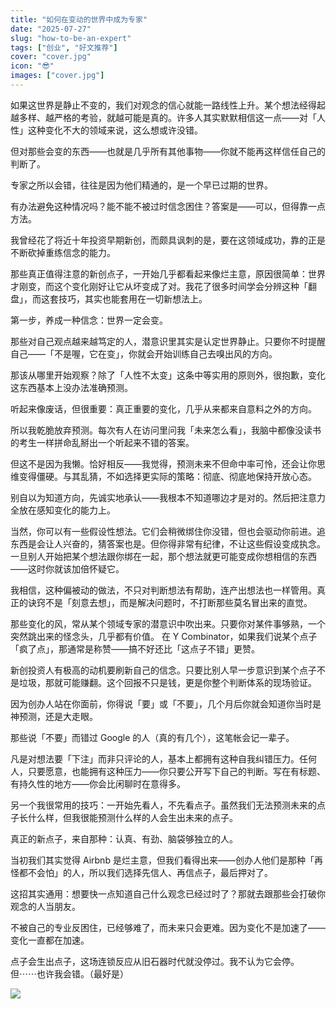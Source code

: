```yaml
---
title: "如何在变动的世界中成为专家"
date: "2025-07-27"
slug: "how-to-be-an-expert"
tags: ["创业", "好文推荐"]
cover: "cover.jpg"
icon: "😎"
images: ["cover.jpg"]
---
```

如果这世界是静止不变的，我们对观念的信心就能一路线性上升。某个想法经得起越多样、越严格的考验，就越可能是真的。许多人其实默默相信这一点——对「人性」这种变化不大的领域来说，这么想或许没错。



但对那些会变的东西——也就是几乎所有其他事物——你就不能再这样信任自己的判断了。



专家之所以会错，往往是因为他们精通的，是一个早已过期的世界。



有办法避免这种情况吗？能不能不被过时信念困住？答案是——可以，但得靠一点方法。



我曾经花了将近十年投资早期新创，而颇具讽刺的是，要在这领域成功，靠的正是不断砍掉重练信念的能力。



那些真正值得注意的新创点子，一开始几乎都看起来像烂主意，原因很简单：世界才刚变，而这个变化刚好让它从坏变成了对。我花了很多时间学会分辨这种「翻盘」，而这套技巧，其实也能套用在一切新想法上。



第一步，养成一种信念：世界一定会变。



那些对自己观点越来越笃定的人，潜意识里其实是认定世界静止。只要你不时提醒自己——「不是喔，它在变」，你就会开始训练自己去嗅出风的方向。



那该从哪里开始观察？除了「人性不太变」这条中等实用的原则外，很抱歉，变化这东西基本上没办法准确预测。



听起来像废话，但很重要：真正重要的变化，几乎从来都来自意料之外的方向。



所以我乾脆放弃预测。每次有人在访问里问我「未来怎么看」，我脑中都像没读书的考生一样拼命乱掰出一个听起来不错的答案。



但这不是因为我懒。恰好相反——我觉得，预测未来不但命中率可怜，还会让你思维变得僵硬。与其乱猜，不如选择更实际的策略：彻底、彻底地保持开放心态。



别自以为知道方向，先诚实地承认——我根本不知道哪边才是对的。然后把注意力全放在感知变化的能力上。



当然，你可以有一些假设性想法。它们会稍微绑住你没错，但也会驱动你前进。追东西是会让人兴奋的，猜答案也是。但你得非常有纪律，不让这些假设变成执念。
一旦别人开始把某个想法跟你绑在一起，那个想法就更可能变成你想相信的东西——这时你就该加倍怀疑它。



我相信，这种偏被动的做法，不只对判断想法有帮助，连产出想法也一样管用。真正的诀窍不是「刻意去想」，而是解决问题时，不打断那些莫名冒出来的直觉。



那些变化的风，常从某个领域专家的潜意识中吹出来。只要你对某件事够熟，一个突然跳出来的怪念头，几乎都有价值。
在 Y Combinator，如果我们说某个点子「疯了点」，那通常是称赞——搞不好还比「这点子不错」更赞。



新创投资人有极高的动机要刷新自己的信念。只要比别人早一步意识到某个点子不是垃圾，那就可能赚翻。这个回报不只是钱，更是你整个判断体系的现场验证。



因为创办人站在你面前，你得说「要」或「不要」，几个月后你就会知道你当时是神预测，还是大走眼。



那些说「不要」而错过 Google 的人（真的有几个），这笔帐会记一辈子。



凡是对想法要「下注」而非只评论的人，基本上都拥有这种自我纠错压力。任何人，只要愿意，也能拥有这种压力——你只要公开写下自己的判断。写在有标题、有持久性的地方——你会比闲聊时在意得多。



另一个我很常用的技巧：一开始先看人，不先看点子。虽然我们无法预测未来的点子长什么样，但我很能预测什么样的人会生出未来的点子。



真正的新点子，来自那种：认真、有劲、脑袋够独立的人。



当初我们其实觉得 Airbnb 是烂主意，但我们看得出来——创办人他们是那种「再怪都不会怕」的人，所以我们选择先信人、再信点子，最后押对了。



这招其实通用：想要快一点知道自己什么观念已经过时了？那就去跟那些会打破你观念的人当朋友。



不被自己的专业反困住，已经够难了，而未来只会更难。因为变化不是加速了——变化一直都在加速。



点子会生出点子，这场连锁反应从旧石器时代就没停过。我不认为它会停。
但⋯⋯也许我会错。（最好是）




![](https://prod-files-secure.s3.us-west-2.amazonaws.com/112d0858-5090-4d34-a606-b75eb8d65fd2/46476355-9cf3-4e99-9b7a-3531bc426380/1000202064.png?X-Amz-Algorithm=AWS4-HMAC-SHA256&X-Amz-Content-Sha256=UNSIGNED-PAYLOAD&X-Amz-Credential=ASIAZI2LB466V4ATCQ2J%2F20251011%2Fus-west-2%2Fs3%2Faws4_request&X-Amz-Date=20251011T033755Z&X-Amz-Expires=3600&X-Amz-Security-Token=IQoJb3JpZ2luX2VjEGMaCXVzLXdlc3QtMiJHMEUCIQCib9eI2d39aXkRsZYAsojNIxzHk%2FC2naoGvEIlg19WgQIgLQsezNNeZMJZQJaMZD3x8APiNxAbGQk6C9LGiCOYZrEqiAQI%2FP%2F%2F%2F%2F%2F%2F%2F%2F%2F%2FARAAGgw2Mzc0MjMxODM4MDUiDPWrOCmgP1C%2Ba1PhySrcA%2BZF0oAHqupHfhzPZp52oEPVz0qAs7LLabviIDXVDsjRR4uTBms4l1uS8DD5vHPi8Xm%2BqfScc1nwVqzH1QcCb3pP3S0GQ73Gs5hAMCEZgZ3bAIOCkaGuoWH357ziZDHOWLzHY2mv6lwZp29JHtmlTx%2Bcri7CXTJJGJPGuP8c8zYvz3iAb5u44goycUUrCmQSBVjRaZmKZndONf2Ega3jro466sVI9TpmvR%2F7i2e5%2BNNH%2FxVHkJDClBO0Dfgsw8WryB%2BPqRbtbiOukDP6DXwT2m0qYRCFw%2B9xplulLkSVBFPWZFx5AmSztWkFlA36JtsYR2bjGMyPUi9VmFc0Bi2UL5fvyvG1KqhGGTxvMFbDdZyCb%2FfJ%2Bx0DEK%2Btj4S8tFqeMK2sONSPS1wezb%2Fz237P3%2BwtEfssNte8QeYvqX9mTaR24xSDNldW8lBO%2F%2FbZol%2BwoRZVmGipwWK%2BwSIIm9ZDHGaoI1tEN2Y0ZPkvKDUoK2GiUm81ZiEeSVF2FXG9%2FPuXA7IHiTLISLic1RMak0O7Ds0z4WmnTb0ZYH%2F3StbJXO1vgAGDJRz7dGnWKJ%2BhAANsxhyDe3e6ElHPekbZ2CT4jJ3WxB6dI9HnG8OZMqqaKG%2BwJwxdLIADpOAPvGR3MLuEp8cGOqUBhXGySA44o1Ovyh%2B0jI2efyUZtibo%2BwHZs%2BdDraDBOUJi4FQw4fKP3tVwUe5sE50Svt2MFnh5eM6DRrbC%2FGX1MmYPBy9Ews2xt9Cm0BR7OjetD0bdt7rLh%2F2%2F4hDOA7yTacpTetdKaUPNM06G7jjESiJhyZDeoIc508dSL85sB5b%2BvsAypuHa5VQM%2FMOqt8uIfwMVO%2FpWfqX6Q08j2gyS2UaBCnKW&X-Amz-Signature=bf62d7737a56ab6fa43e735e3b20ce1577e15a9a12556e9c2f67ce4edac6f65d&X-Amz-SignedHeaders=host&x-amz-checksum-mode=ENABLED&x-id=GetObject)

